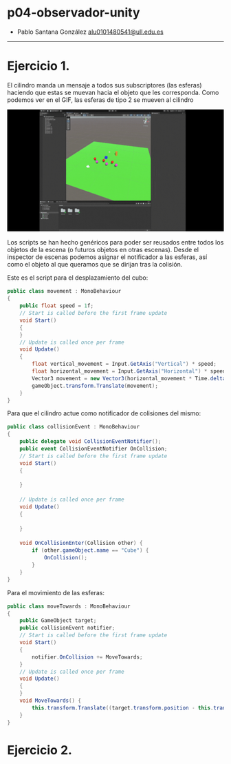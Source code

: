 # p04-observador-unity
- Pablo Santana González alu0101480541@ull.edu.es
------------------------------------
# Ejercicio 1.

El cilindro manda un mensaje a todos sus subscriptores (las esferas) haciendo que estas se muevan hacia el objeto que les corresponda. Como podemos ver en el GIF, las esferas de tipo 2 se mueven al cilindro

![Ejercicio 1](media/Ejercicio1.gif)

Los scripts se han hecho genéricos para poder ser reusados entre todos los objetos de la escena (o futuros objetos en otras escenas). Desde el inspector de escenas podemos asignar el notificador a las esferas, así como el objeto al que queramos que se dirijan tras la colisión.

Este es el script para el desplazamiento del cubo:
```c#
public class movement : MonoBehaviour
{
    public float speed = 1f;
    // Start is called before the first frame update
    void Start()
    {   
    }
    // Update is called once per frame
    void Update()
    {
        float vertical_movement = Input.GetAxis("Vertical") * speed;
        float horizontal_movement = Input.GetAxis("Horizontal") * speed;
        Vector3 movement = new Vector3(horizontal_movement * Time.deltaTime, 0f, vertical_movement * Time.deltaTime);
        gameObject.transform.Translate(movement);
    }
}
```
Para que el cilindro actue como notificador de colisiones del mismo:
```c#
public class collisionEvent : MonoBehaviour
{
    public delegate void CollisionEventNotifier();
    public event CollisionEventNotifier OnCollision;
    // Start is called before the first frame update
    void Start()
    {
        
    }

    // Update is called once per frame
    void Update()
    {
        
    }

    void OnCollisionEnter(Collision other) {
        if (other.gameObject.name == "Cube") {
            OnCollision();
        }
    }
}
```
Para el movimiento de las esferas:
```c#
public class moveTowards : MonoBehaviour
{
    public GameObject target;
    public collisionEvent notifier;
    // Start is called before the first frame update
    void Start()
    {
        notifier.OnCollision += MoveTowards;
    }
    // Update is called once per frame
    void Update()
    {  
    }
    void MoveTowards() {
        this.transform.Translate((target.transform.position - this.transform.position).normalized, Space.World);
    }
}
```

# Ejercicio 2.
